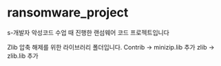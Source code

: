 # ransomware_project
s-개발자 악성코드 수업 때 진행한 랜섬웨어 코드 프로젝트입니다


Zlib
압축 해제를 위한 라이브러리 폴더입니다. Contrib → minizip.lib 추가 zlib -> zlib.lib 추가


